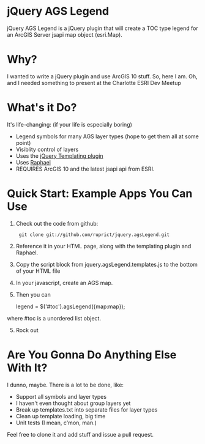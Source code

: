 jQuery AGS Legend
==================

jQuery AGS Legend is a jQuery plugin that will create a TOC type legend
for an ArcGIS Server jsapi map object (esri.Map).

Why?
====
I wanted to write a jQuery plugin and use ArcGIS 10 stuff.  So, here I am.
Oh, and I needed something to present at the Charlotte ESRI Dev Meetup


What's it Do?
======================

It's life-changing: (if your life is especially boring)

* Legend symbols for many AGS layer types (hope to get them all at some point)
* Visiblity control of layers
* Uses the [jQuery Templating plugin](http://github.com/jquery/jquery-tmpl)
* Uses [Raphael](http://raphaeljs.com/)
* REQUIRES ArcGIS 10 and the latest jsapi api from ESRI.


Quick Start: Example Apps You Can Use
=====================================

1. Check out the code from github:

        git clone git://github.com/ruprict/jquery.agsLegend.git

2. Reference it in your HTML page, along with the templating plugin and Raphael.

3. Copy the script block from jquery.agsLegend.templates.js to the bottom of your HTML file

4. In your javascript, create an AGS map.

5. Then you can
	
	legend = $('#toc').agsLegend({map:map});
	
where #toc is a unordered list object.

5. Rock out

Are You Gonna Do Anything Else With It?
=======================================
I dunno, maybe.  There is a lot to be done, like:

* Support all symbols and layer types
* I haven't even thought about group layers yet
* Break up templates.txt into separate files for layer types
* Clean up template loading, big time
* Unit tests (I mean, c'mon, man.)

Feel free to clone it and add stuff and issue a pull request.

